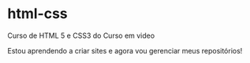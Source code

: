 # html-css
 Curso de HTML 5 e CSS3 do Curso em video

Estou aprendendo a criar sites e agora vou gerenciar meus repositórios!